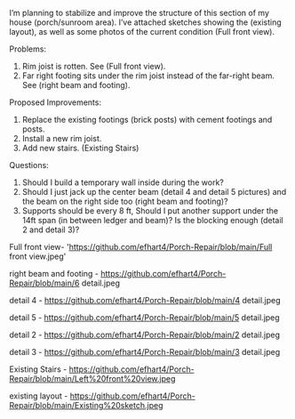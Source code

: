 I’m planning to stabilize and improve the structure of this section of my house (porch/sunroom area). I’ve attached sketches showing the (existing layout), as well as some photos of the current condition (Full front view).

Problems:
1.	Rim joist is rotten. See (Full front view).
2.	Far right footing sits under the rim joist instead of the far-right beam. See (right beam and footing).

Proposed Improvements:
1.	Replace the existing footings (brick posts) with cement footings and posts.
2.	Install a new rim joist.
3.	Add new stairs. (Existing Stairs)

Questions:
1.	Should I build a temporary wall inside during the work?
2.	Should I just jack up the center beam (detail 4 and detail 5 pictures) and the beam on the right side too (right beam and footing)?
3.	Supports should be every 8 ft, Should I put another support under the 14ft span (in between ledger and beam)? Is the blocking enough (detail 2 and detail 3)?



Full front view- 'https://github.com/efhart4/Porch-Repair/blob/main/Full front view.jpeg'

right beam and footing - https://github.com/efhart4/Porch-Repair/blob/main/6 detail.jpeg

detail 4 - https://github.com/efhart4/Porch-Repair/blob/main/4 detail.jpeg

detail 5 - https://github.com/efhart4/Porch-Repair/blob/main/5 detail.jpeg

detail 2 - https://github.com/efhart4/Porch-Repair/blob/main/2 detail.jpeg

detail 3 - https://github.com/efhart4/Porch-Repair/blob/main/3 detail.jpeg

Existing Stairs - https://github.com/efhart4/Porch-Repair/blob/main/Left%20front%20view.jpeg

existing layout - https://github.com/efhart4/Porch-Repair/blob/main/Existing%20sketch.jpeg
